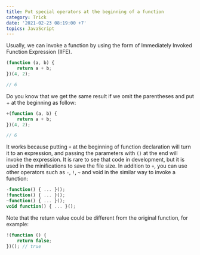 ```yaml
---
title: Put special operators at the beginning of a function
category: Trick
date: '2021-02-23 08:19:00 +7'
topics: JavaScript
---
```


Usually, we can invoke a function by using the form of Immediately Invoked Function Expression (IIFE).

```js
(function (a, b) {
    return a + b;
})(4, 2);

// 6
```

Do you know that we get the same result if we omit the parentheses and put + at the beginning as follow:

```js
+(function (a, b) {
    return a + b;
})(4, 2);

// 6
```

It works because putting `+` at the beginning of function declaration will turn it to an expression, and passing the parameters with `()` at the end will invoke the expression.
It is rare to see that code in development, but it is used in the minifications to save the file size.
In addition to `+`, you can use other operators such as `-`, `!`, `~` and void in the similar way to invoke a function:

```js
-function() { ... }();
!function() { ... }();
~function() { ... }();
void function() { ... }();
```

Note that the return value could be different from the original function, for example:

```js
!(function () {
    return false;
})(); // true
```
